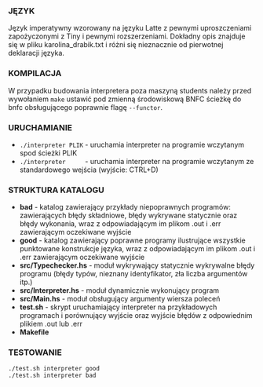 ### JĘZYK
Język imperatywny wzorowany na języku Latte z pewnymi uproszczeniami zapożyczonymi z Tiny i pewnymi rozszerzeniami.
Dokładny opis znajduje się w pliku karolina_drabik.txt i różni się nieznacznie od pierwotnej deklaracji języka.

### KOMPILACJA
W przypadku budowania interpretera poza maszyną students należy przed wywołaniem `make` ustawić pod zmienną środowiskową BNFC ścieżkę do bnfc obsługującego poprawnie flagę `--functor`.

### URUCHAMIANIE
- `./interpreter PLIK` - uruchamia interpreter na programie wczytanym spod ścieżki PLIK
- `./interpreter     ` - uruchamia interpreter na programie wczytanym ze standardowego wejścia (wyjście: CTRL+D)

### STRUKTURA KATALOGU
- **bad**                - katalog zawierający przykłady niepoprawnych programów: zawierających błędy składniowe, błędy wykrywane
                           statycznie oraz błędy wykonania, wraz z odpowiadającym im plikom .out i .err zawierającym oczekiwane wyjście
- **good**               - katalog zawierający poprawne programy ilustrujące wszystkie punktowane konstrukcje języka, wraz z
                           odpowiadającym im plikom .out i .err zawierającym oczekiwane wyjście
- **src/Typechecker.hs** - moduł wykrywający statycznie wykrywalne błędy programu (błędy typów, nieznany identyfikator, zła
                           liczba argumentów itp.)
- **src/Interpreter.hs** - moduł dynamicznie wykonujący program
- **src/Main.hs**        - moduł obsługujący argumenty wiersza poleceń
- **test.sh**            - skrypt uruchamiający interpreter na przykładowych programach i porównujący wyjście oraz wyjście błędów
                           z odpowiednim plikiem .out lub .err
- **Makefile**

### TESTOWANIE
```
./test.sh interpreter good
./test.sh interpreter bad
```
